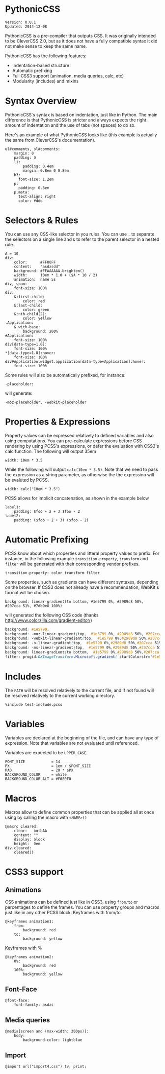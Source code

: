 


#  PythonicCSS

```
Version: 0.0.1
Updated: 2014-12-08
```

PythonicCSS is a pre-compiler that outputs CSS. It was originally intended
to be CleverCSS 2.0, but as it does not have a fully compatible syntax it
did not make sense to keep the same name.

PythonicCSS has the following features:

- Indentation-based structure
- Automatic prefixing
- Full CSS3 support (animation, media queries, calc, etc)
- Modularity (includes) and mixins

Syntax Overview
===============

PythonicCSS's syntax is based on indentation, just like in Python. The main
difference is that PythonicCSS is stricter and always expects the right amount
of indentation and the use of tabs (not spaces) to do so.

Here's an example of what PythonicCSS looks like (this example is actually
the same from CleverCSS's documentation).


```
ul#comments, ol#comments:
	margin: 0
	padding: 0
	li:
		padding: 0.4em
		margin: 0.8em 0 0.8em
	h3:
	  font-size: 1.2em
	p:
	  padding: 0.3em
	p.meta:
	  text-align: right
	  color: #ddd
```

Selectors & Rules
=================

You can use any CSS-like selector in you rules. You can use `,` to separate
the selectors on a single line and `&` to refer to the parent selector in
a nested rule.

```
A = 10
div:
	color:      #FF00FF
	content:    "asdasdd"
	background: #FFAAAAAA.brighten() 
	width:      10em * 1.0 + ($A * 10 / 2)
	animation:  name 5s
div, span:
	font-size: 100%
div:
	&:first-child:
		color: red
	&:last-child:
		color: green
	&:nth-child(2):
		color: yellow
.Application:
	&.with-base:
		background: 200%
#Application:
	font-size: 100%
div[data-type=1.0]:
	font-size: 100%
*[data-type=1.0]:hover:
	font-size: 100%
div#Application.widget.application[data-type=Application]:hover:
	font-size: 100%
```

Some rules will also be automatically prefixed, for instance:

```
-placeholder:
```

will generate:

`-moz-placeholder, -webkit-placeholder`


Properties & Expressions
========================

Property values can be expressed relatively to defined variables and also
using computations. You can pre-calculate expressions before CSS rendering
by using PCSS's expressions, or defer the evaluation with CSS3's calc function.
The following will output 35em

```
width: 10em * 3.5
```

While the following will output `calc(10em * 3.5)`. Note that we need
to pass the expression as a string parameter, as otherwise the the expression
will be evaluted by PCSS.

```
width: calc("10em * 3.5")
```

PCSS allows for implicit concatenation, as shown in the example below

```
label1:
	padding: $foo + 2 + 3 $foo - 2
label2:
	padding: ($foo + 2 + 3) ($foo - 2)
```

Automatic Prefixing
===================

PCSS know about which properties and litteral property values to
prefix. For instance, in the following example
`transition-property`, `transform` and `filter` will be generated
with their corresponding vendor prefixes.

```
transition-property: color transform filter
```

Some properties, such as gradients can have different syntaxes, depending
on the browser. If CSS3 does not already have a recommendation, WebKit's
format will be chosen.

```
background: linear-gradient(to bottom, #1e5799 0%, #2989d8 50%, #207cca 51%, #7db9e8 100%)
```

will generated the following CSS code (thanks http://www.colorzilla.com/gradient-editor/)

```css
background: #1e5799;
background: -moz-linear-gradient(top,  #1e5799 0%, #2989d8 50%, #207cca 51%, #7db9e8 100%);
background: -webkit-linear-gradient(top,  #1e5799 0%,#2989d8 50%,#207cca 51%,#7db9e8 100%);
background: -o-linear-gradient(top,  #1e5799 0%,#2989d8 50%,#207cca 51%,#7db9e8 100%);
background: -ms-linear-gradient(top,  #1e5799 0%,#2989d8 50%,#207cca 51%,#7db9e8 100%);
background: linear-gradient(to bottom,  #1e5799 0%,#2989d8 50%,#207cca 51%,#7db9e8 100%);
filter: progid:DXImageTransform.Microsoft.gradient( startColorstr='#1e5799', endColorstr='#7db9e8',GradientType=0 );
```

Includes
========

The `PATH` will be resolved relatively to the current file, and if not found
will be resolved relatively to the current working directory.

```
%include test-include.pcss
```

Variables
=========

Variables are declared at the beginning of the file, and can have any type of
expression. Note that variables are not evaluated until referenced.

Variables are expected to be `UPPER_CASE`.

```
FONT_SIZE            = 14
PX                   = 1em / $FONT_SIZE
PAD                  = 20 * $PX
BACKGROUND_COLOR     = white
BACKGROUND_COLOR_ALT = #F0F0F0
```

Macros
======

Macros allow to define common properties that can be applied all at once using
by calling the macro with `<NAME>()`

```
@macro cleared:
	clear:   bothAA
	content: ""
	display: block
	height:  0em
div.cleared:
	cleared()
```

CSS3 support
============

Animations
----------

CSS animations can be defined just like in CSS3, using `from/to` or percentages
to define the frames. You can use property groups and macros just like in any
other PCSS block.
Keyframes with from/to

```
@keyframes animation1:
	from:
		background: red
	to:
		background: yellow
```

Keyframes with %

```
@keyframes animation2:
	0%:
		background: red
	100%:
		background: yellow
```

Font-Face
---------

```
@font-face:
	font-family: asdas
```

Media queries
-------------

```
@media[screen and (max-width: 300px)]:
	body:
		background-color: lightblue
```

Import
-------

```
@import url("import4.css") tv, print;
